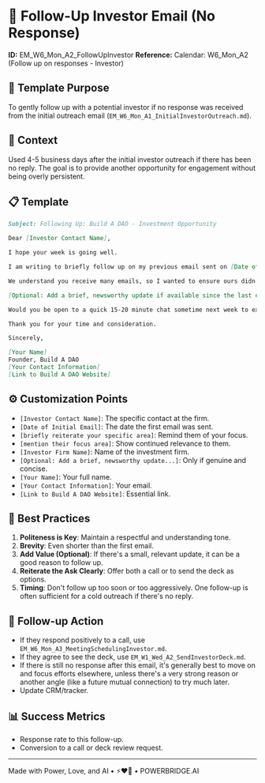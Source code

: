 # 📧 Follow-Up Investor Email (No Response)

**ID:** EM_W6_Mon_A2_FollowUpInvestor
**Reference:** Calendar: W6_Mon_A2 (Follow up on responses - Investor)

## 📝 Template Purpose
To gently follow up with a potential investor if no response was received from the initial outreach email (`EM_W6_Mon_A1_InitialInvestorOutreach.md`).

## 🎯 Context
Used 4-5 business days after the initial investor outreach if there has been no reply. The goal is to provide another opportunity for engagement without being overly persistent.

## 📋 Template

```markdown
Subject: Following Up: Build A DAO - Investment Opportunity

Dear [Investor Contact Name],

I hope your week is going well.

I am writing to briefly follow up on my previous email sent on [Date of Initial Email] regarding Build A DAO and our work in [briefly reiterate your specific area, e.g., "enhancing DAO operational efficiency"].

We understand you receive many emails, so I wanted to ensure ours didn't get lost in the shuffle. We believe Build A DAO presents a unique opportunity within the [mention their focus area, e.g., "Web3 infrastructure space"] that aligns with [Investor Firm Name]'s investment strategy.

[Optional: Add a brief, newsworthy update if available since the last email, e.g., "Since my last note, we've [achieved X small milestone/received Y positive feedback]."]

Would you be open to a quick 15-20 minute chat sometime next week to explore this further, or alternatively, may I share our pitch deck for your review at your convenience?

Thank you for your time and consideration.

Sincerely,

[Your Name]
Founder, Build A DAO
[Your Contact Information]
[Link to Build A DAO Website]
```

## ⚙️ Customization Points
- `[Investor Contact Name]`: The specific contact at the firm.
- `[Date of Initial Email]`: The date the first email was sent.
- `[briefly reiterate your specific area]`: Remind them of your focus.
- `[mention their focus area]`: Show continued relevance to them.
- `[Investor Firm Name]`: Name of the investment firm.
- `[Optional: Add a brief, newsworthy update...]`: Only if genuine and concise.
- `[Your Name]`: Your full name.
- `[Your Contact Information]`: Your email.
- `[Link to Build A DAO Website]`: Essential link.

## 📌 Best Practices
1.  **Politeness is Key**: Maintain a respectful and understanding tone.
2.  **Brevity**: Even shorter than the first email.
3.  **Add Value (Optional)**: If there's a small, relevant update, it can be a good reason to follow up.
4.  **Reiterate the Ask Clearly**: Offer both a call or to send the deck as options.
5.  **Timing**: Don't follow up too soon or too aggressively. One follow-up is often sufficient for a cold outreach if there's no reply.

## 🔄 Follow-up Action
- If they respond positively to a call, use `EM_W6_Mon_A3_MeetingSchedulingInvestor.md`.
- If they agree to see the deck, use `EM_W1_Wed_A2_SendInvestorDeck.md`.
- If there is still no response after this email, it's generally best to move on and focus efforts elsewhere, unless there's a very strong reason or another angle (like a future mutual connection) to try much later.
- Update CRM/tracker.

## 📊 Success Metrics
- Response rate to this follow-up.
- Conversion to a call or deck review request.

---
Made with Power, Love, and AI • ⚡️❤️🤖 • POWERBRIDGE.AI 